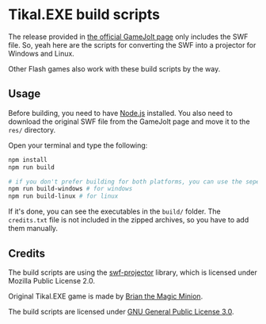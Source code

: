 # Tikal.EXE build scripts
The release provided in [the official GameJolt page](https://gamejolt.com/games/Tikalexe/342918) only includes the SWF file.
So, yeah here are the scripts for converting the SWF into a projector for Windows and Linux.

Other Flash games also work with these build scripts by the way.

## Usage
Before building, you need to have [Node.js](https://nodejs.org/) installed. You also need to download the original SWF file from the GameJolt page and move it to the `res/` directory.

Open your terminal and type the following:

```sh
npm install
npm run build

# if you don't prefer building for both platforms, you can use the seperate build commands
npm run build-windows # for windows
npm run build-linux # for linux
```

If it's done, you can see the executables in the `build/` folder. The `credits.txt` file is not included in the zipped archives, so you have to add them manually.

## Credits
The build scripts are using the [swf-projector](https://github.com/shockpkg/swf-projector) library, which is licensed under Mozilla Public License 2.0.

Original Tikal.EXE game is made by [Brian the Magic Minion](https://gamejolt.com/@BrianTheMagicMinion).

The build scripts are licensed under [GNU General Public License 3.0](LICENSE).
